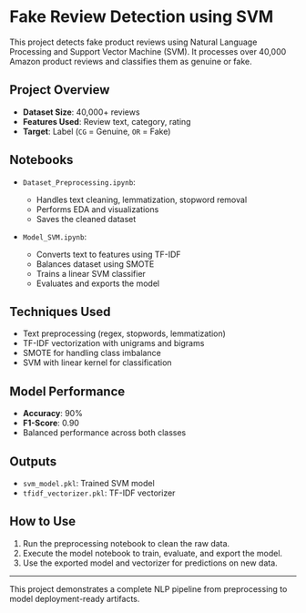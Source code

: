 # Fake Review Detection using SVM

This project detects fake product reviews using Natural Language Processing and Support Vector Machine (SVM). It processes over 40,000 Amazon product reviews and classifies them as genuine or fake.

## Project Overview

- **Dataset Size**: 40,000+ reviews
- **Features Used**: Review text, category, rating
- **Target**: Label (`CG` = Genuine, `OR` = Fake)

## Notebooks

- `Dataset_Preprocessing.ipynb`: 
  - Handles text cleaning, lemmatization, stopword removal
  - Performs EDA and visualizations
  - Saves the cleaned dataset

- `Model_SVM.ipynb`: 
  - Converts text to features using TF-IDF
  - Balances dataset using SMOTE
  - Trains a linear SVM classifier
  - Evaluates and exports the model

## Techniques Used

- Text preprocessing (regex, stopwords, lemmatization)
- TF-IDF vectorization with unigrams and bigrams
- SMOTE for handling class imbalance
- SVM with linear kernel for classification

## Model Performance

- **Accuracy**: 90%
- **F1-Score**: 0.90
- Balanced performance across both classes

## Outputs

- `svm_model.pkl`: Trained SVM model
- `tfidf_vectorizer.pkl`: TF-IDF vectorizer

## How to Use

1. Run the preprocessing notebook to clean the raw data.
2. Execute the model notebook to train, evaluate, and export the model.
3. Use the exported model and vectorizer for predictions on new data.

---

This project demonstrates a complete NLP pipeline from preprocessing to model deployment-ready artifacts.
